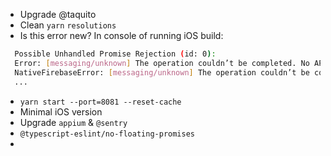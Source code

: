 - Upgrade @taquito
- Clean `yarn` `resolutions`
- Is this error new? In console of running iOS build:
```bash
  Possible Unhandled Promise Rejection (id: 0):
  Error: [messaging/unknown] The operation couldn’t be completed. No APNS token specified before fetching FCM Token
  NativeFirebaseError: [messaging/unknown] The operation couldn’t be completed. No APNS token specified before fetching FCM Token
  ...
```
- `yarn start --port=8081 --reset-cache`
- Minimal iOS version
- Upgrade `appium` & `@sentry`
- `@typescript-eslint/no-floating-promises`
-
